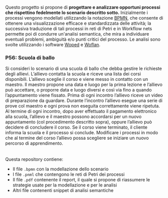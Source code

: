 Questo progetto si propone di **progettare e analizzare opportuni processi che rispettino fedelmente 
lo scenario descritto sotto.**
Inizialmente i processi vengono modellati utilizzando la notazione [BPMN](https://www.bpmn.org/), che consente 
di ottenere una visualizzazione efficace e standardizzata delle attività; la successiva 
traduzione di tali processi in reti di Petri e in Workflow nets permette poi
di condurre un'analisi semantica, che mira a individuare eventuali problemi, ambiguità 
e/o punti critici del processo. 
Le analisi sono svolte utilizzando i software [Woped](https://woped.dhbw-karlsruhe.de/) e [Woflan](https://www.win.tue.nl/woflan/). 

### P56: Scuola di ballo
Si consideri lo scenario di una scuola di ballo che debba gestire le richieste
degli allievi. L’allievo contatta la scuola e riceve una lista dei corsi disponibili.
L’allievo sceglie il corso e viene messo in contatto con un maestro. Il maestro
propone una data e luogo per la prima lezione e l’allievo può accettare, o
proporre data e luogo diversi e così via fino a quando l’appuntamento viene
fissato. Prima di ogni incontro l’allievo riceve un video di preparazione da
guardare. Durante l’incontro l’allievo esegue una serie di prove col maestro
e ogni prova non eseguita correttamente viene ripetuta. Al termine di ogni
incontro, dopo aver effettuato il pagamento elettronico alla scuola, l’allievo e
il maestro possono accordarsi per un nuovo appuntamento (col procedimento
descritto sopra), oppure l’allievo può decidere di concludere il corso. Se il
corso viene terminato, il cliente informa la scuola e il processo si conclude.
Modificare i processi in modo che al termine del corso l’allievo possa
scegliere se iniziare un nuovo percorso di apprendimento.
</br>
</br>
</br>
Questa repository contiene:
- Il file `.bpmn` con la modellazione dello scenario
- I file `.pnml` che contengono le reti di Petri dei processi 
- Il file `.pdf` contenente il report, il quale si propone di riassumere le strategie usate per la modellazione e per le analisi
- Altri file contenenti snippet di analisi semantiche
